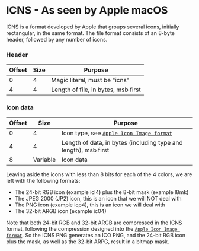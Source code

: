 # ICNS - As seen by Apple macOS

ICNS is a format developed by Apple that groups several icons, initially rectangular, 
in the same format. The file format consists of an 8-byte header, followed by any 
number of icons.
### Header
| Offset | Size | Purpose |
| ------ | ---- | ------- |
| 0 | 4 | Magic literal, must be "icns" |
| 4 | 4 | Length of file, in bytes, msb first |
### Icon data
| Offset | Size | Purpose |
| ------ | ---- | ------- |
| 0 | 4 | Icon type, see [`Apple Icon Image format`](https://en.wikipedia.org/wiki/Apple_Icon_Image_format#Icon_types) |
| 4 | 4 | Length of data, in bytes (including type and length), msb first |
| 8 | Variable | Icon data |

Leaving aside the icons with less than 8 bits for each of the 4 colors, 
we are left with the following formats:
- The 24-bit RGB icon (example icl4) plus the 8-bit mask (example l8mk)
- The JPEG 2000 (JP2) icon, this is an icon that we will NOT deal with
- The PNG icon (example icp4), this is an icon we will deal with
- The 32-bit ARGB icon (example ic04)

Note that both 24-bit RGB and 32-bit ARGB are compressed in the ICNS format, 
following the compression designed into the [`Apple Icon Image format`](https://en.wikipedia.org/wiki/Apple_Icon_Image_format#Compression). 
So the ICNS PNG generates an ICO PNG, and the 24-bit RGB icon plus the mask, 
as well as the 32-bit ARPG, result in a bitmap mask.
